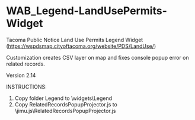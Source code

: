 # WAB_Legend-LandUsePermits-Widget
Tacoma Public Notice Land Use Permits Legend Widget (https://wspdsmap.cityoftacoma.org/website/PDS/LandUse/)

Customization creates CSV layer on map and fixes console popup error on related records.

Version 2.14

INSTRUCTIONS:
1. Copy folder Legend to \widgets\Legend
2. Copy RelatedRecordsPopupProjector.js to \jimu.js\RelatedRecordsPopupProjector.js

